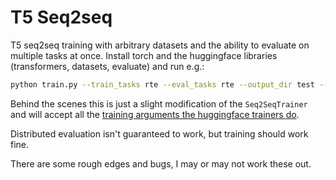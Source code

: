 # T5 Seq2seq

T5 seq2seq training with arbitrary datasets and the ability to evaluate on multiple tasks at once. Install torch and the huggingface libraries (transformers, datasets, evaluate) and run e.g.:
```bash
python train.py --train_tasks rte --eval_tasks rte --output_dir test --model t5-small
```

Behind the scenes this is just a slight modification of the `Seq2SeqTrainer` and will accept all the [training arguments the huggingface trainers do](https://huggingface.co/docs/transformers/main_classes/trainer).

Distributed evaluation isn't guaranteed to work, but training should work fine.

There are some rough edges and bugs, I may or may not work these out.